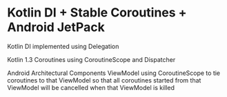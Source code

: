 # Kotlin DI + Stable Coroutines + Android JetPack

Kotlin DI implemented using Delegation

Kotlin 1.3 Coroutines using CoroutineScope and Dispatcher

Android Architectural Components ViewModel using CoroutineScope to tie coroutines to that ViewModel so that all coroutines started from that ViewModel will be cancelled when that ViewModel is killed
